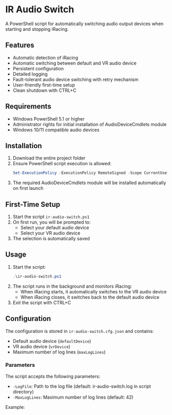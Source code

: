 # IR Audio Switch

A PowerShell script for automatically switching audio output devices when starting and stopping iRacing.

## Features

- Automatic detection of iRacing
- Automatic switching between default and VR audio device
- Persistent configuration
- Detailed logging
- Fault-tolerant audio device switching with retry mechanism
- User-friendly first-time setup
- Clean shutdown with CTRL+C

## Requirements

- Windows PowerShell 5.1 or higher
- Administrator rights for initial installation of AudioDeviceCmdlets module
- Windows 10/11 compatible audio devices

## Installation

1. Download the entire project folder
2. Ensure PowerShell script execution is allowed:
   ```powershell
   Set-ExecutionPolicy -ExecutionPolicy RemoteSigned -Scope CurrentUser
   ```
3. The required AudioDeviceCmdlets module will be installed automatically on first launch

## First-Time Setup

1. Start the script `ir-audio-switch.ps1`
2. On first run, you will be prompted to:
   - Select your default audio device
   - Select your VR audio device
3. The selection is automatically saved

## Usage

1. Start the script:
   ```powershell
   .\ir-audio-switch.ps1
   ```
2. The script runs in the background and monitors iRacing:
   - When iRacing starts, it automatically switches to the VR audio device
   - When iRacing closes, it switches back to the default audio device
3. Exit the script with CTRL+C

## Configuration

The configuration is stored in `ir-audio-switch.cfg.json` and contains:
- Default audio device (`defaultDevice`)
- VR audio device (`vrDevice`)
- Maximum number of log lines (`maxLogLines`)

### Parameters

The script accepts the following parameters:
- `-LogFile`: Path to the log file (default: ir-audio-switch.log in script directory)
- `-MaxLogLines`: Maximum number of log lines (default: 42)

Example: